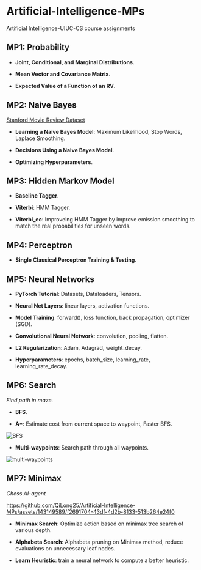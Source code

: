 # Artificial-Intelligence-MPs
Artificial Intelligence-UIUC-CS course assignments

## MP1: Probability
 *  **Joint, Conditional, and Marginal Distributions**.

 *  **Mean Vector and Covariance Matrix**.

 *  **Expected Value of a Function of an RV**.

## MP2: Naive Bayes
[Stanford Movie Review Dataset](https://ai.stanford.edu/~amaas/data/sentiment/)

 *  **Learning a Naive Bayes Model**: Maximum Likelihood, Stop Words, Laplace Smoothing.

 *  **Decisions Using a Naive Bayes Model**.

 *  **Optimizing Hyperparameters**.

## MP3: Hidden Markov Model
 *  **Baseline Tagger**.

 *  **Viterbi**: HMM Tagger.

 *  **Viterbi_ec**: Improveing HMM Tagger by improve emission smoothing to match the real probabilities for unseen words.

## MP4: Perceptron
 *  **Single Classical Perceptron Training & Testing**.

## MP5: Neural Networks
 *  **PyTorch Tutorial**: Datasets, Dataloaders, Tensors.

 *  **Neural Net Layers**: linear layers, activation functions.

 *  **Model Training**: forward(), loss function, back propagation, optimizer (SGD).

 *  **Convolutional Neural Network**: convolution, pooling, flatten.

 *  **L2 Regularization**: Adam, Adagrad, weight_decay.

 *  **Hyperparameters**: epochs, batch_size, learning_rate, learning_rate_decay.

## MP6: Search
*Find path in maze.*

 *  **BFS**.

 *  **A\***: Estimate cost from current space to waypoint, Faster BFS.

![BFS](https://github.com/QiLong25/Artificial-Intelligence-MPs/assets/143149589/fe13ceae-0772-4abe-859d-2fbe94ccc2a8)

 *  **Multi-waypoints**: Search path through all waypoints.

![multi-waypoints](https://github.com/QiLong25/Artificial-Intelligence-MPs/assets/143149589/f5951b6d-37ef-4a6e-aebf-f02ef21a121b)

## MP7: Minimax
*Chess AI-agent*

https://github.com/QiLong25/Artificial-Intelligence-MPs/assets/143149589/f2691704-43df-4d2b-8133-513b264e24f0

 *  **Minimax Search**: Optimize action based on minimax tree search of various depth.

 *  **Alphabeta Search**: Alphabeta pruning on Minimax method, reduce evaluations on unnecessary leaf nodes.

 *  **Learn Heuristic**: train a neural network to compute a better heuristic.


